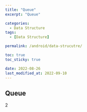 ```yaml
---
title: "Queue"
excerpt: "Queue"

categories:
  - Data Structure
tags:
  - [Data Structure]

permalink: /android/data-strucutre/

toc: true
toc_sticky: true

date: 2022-08-26
last_modified_at: 2022-09-10
---
```


## Queue
2
